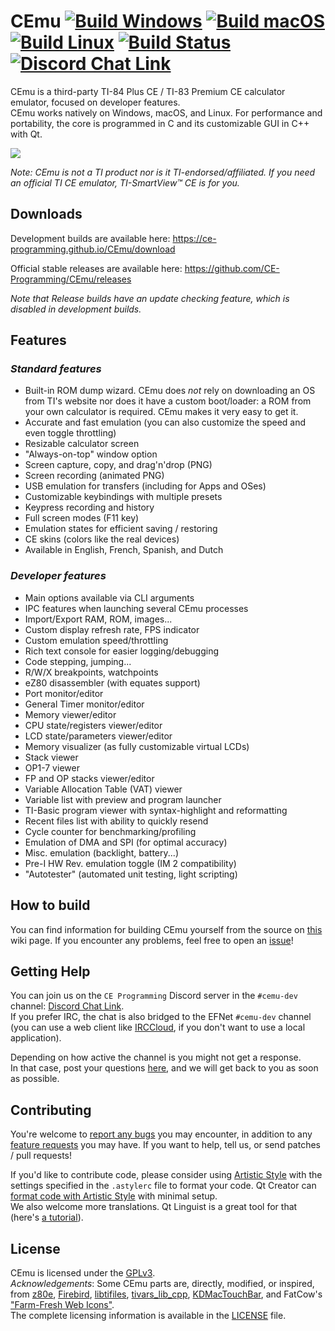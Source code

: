 # CEmu [![Build Windows](https://github.com/CE-Programming/CEmu/actions/workflows/build.windows.workflow.yml/badge.svg)](https://github.com/CE-Programming/CEmu/actions/workflows/build.windows.workflow.yml) [![Build macOS](https://github.com/CE-Programming/CEmu/actions/workflows/build.mac.workflow.yml/badge.svg)](https://github.com/CE-Programming/CEmu/actions/workflows/build.mac.workflow.yml) [![Build Linux](https://github.com/CE-Programming/CEmu/actions/workflows/build.linux.workflow.yml/badge.svg)](https://github.com/CE-Programming/CEmu/actions/workflows/build.linux.workflow.yml) [![Build Status](https://scan.coverity.com/projects/7576/badge.svg)](https://scan.coverity.com/projects/ce-programming-cemu) [![Discord Chat Link](https://img.shields.io/discord/432891584451706892?logo=discord)](https://discord.gg/CyUmEx9zmQ)

CEmu is a third-party TI-84 Plus CE / TI-83 Premium CE calculator emulator, focused on developer features.  
CEmu works natively on Windows, macOS, and Linux. For performance and portability, the core is programmed in C and its customizable GUI in C++ with Qt.

<a href="https://i.imgur.com/7QsJd5L.png"><img src="https://i.imgur.com/mTC6yXp.png" /></a>

_Note: CEmu is not a TI product nor is it TI-endorsed/affiliated. If you need an official TI CE emulator, TI-SmartView™ CE is for you._

## Downloads
Development builds are available here: https://ce-programming.github.io/CEmu/download

Official stable releases are available here: https://github.com/CE-Programming/CEmu/releases

_Note that Release builds have an update checking feature, which is disabled in development builds._

## Features
### _Standard features_
* Built-in ROM dump wizard. CEmu does _not_ rely on downloading an OS from TI's website nor does it have a custom boot/loader: a ROM from your own calculator is required. CEmu makes it very easy to get it.
* Accurate and fast emulation (you can also customize the speed and even toggle throttling)
* Resizable calculator screen
* "Always-on-top" window option
* Screen capture, copy, and drag'n'drop (PNG)
* Screen recording (animated PNG)
* USB emulation for transfers (including for Apps and OSes)
* Customizable keybindings with multiple presets
* Keypress recording and history
* Full screen modes (F11 key)
* Emulation states for efficient saving / restoring
* CE skins (colors like the real devices)
* Available in English, French, Spanish, and Dutch

### _Developer features_
* Main options available via CLI arguments
* IPC features when launching several CEmu processes
* Import/Export RAM, ROM, images...
* Custom display refresh rate, FPS indicator
* Custom emulation speed/throttling
* Rich text console for easier logging/debugging
* Code stepping, jumping...
* R/W/X breakpoints, watchpoints
* eZ80 disassembler (with equates support)
* Port monitor/editor
* General Timer monitor/editor
* Memory viewer/editor
* CPU state/registers viewer/editor
* LCD state/parameters viewer/editor
* Memory visualizer (as fully customizable virtual LCDs)
* Stack viewer
* OP1-7 viewer
* FP and OP stacks viewer/editor
* Variable Allocation Table (VAT) viewer
* Variable list with preview and program launcher
* TI-Basic program viewer with syntax-highlight and reformatting
* Recent files list with ability to quickly resend
* Cycle counter for benchmarking/profiling
* Emulation of DMA and SPI (for optimal accuracy)
* Misc. emulation (backlight, battery...)
* Pre-I HW Rev. emulation toggle (IM 2 compatibility)
* "Autotester" (automated unit testing, light scripting)

## How to build

You can find information for building CEmu yourself from the source on [this](https://github.com/CE-Programming/CEmu/wiki/Building-CEmu) wiki page. If you encounter any problems, feel free to open an [issue](https://github.com/CE-Programming/CEmu/issues)!

## Getting Help

You can join us on the `CE Programming` Discord server in the `#cemu-dev` channel: [Discord Chat Link](https://discord.gg/CyUmEx9zmQ).\
If you prefer IRC, the chat is also bridged to the EFNet `#cemu-dev` channel (you can use a web client like [IRCCloud](https://www.irccloud.com/irc/efnet/channel/cemu-dev), if you don't want to use a local application).

Depending on how active the channel is you might not get a response.\
In that case, post your questions [here](https://github.com/CE-Programming/CEmu/issues), and we will get back to you as soon as possible.

## Contributing

You're welcome to [report any bugs](https://github.com/CE-Programming/CEmu/issues) you may encounter, in addition to any [feature requests](https://github.com/CE-Programming/CEmu/issues) you may have. If you want to help, tell us, or send patches / pull requests!

If you'd like to contribute code, please consider using [Artistic Style](http://astyle.sourceforge.net/) with the settings specified in the `.astylerc` file to format your code. Qt Creator can [format code with Artistic Style](http://doc.qt.io/qtcreator/creator-beautifier.html) with minimal setup.  
We also welcome more translations. Qt Linguist is a great tool for that (here's [a tutorial](https://doc.qt.io/qt-5/linguist-manager.html)).

## License
CEmu is licensed under the [GPLv3](LICENSE).  
_Acknowledgements_: Some CEmu parts are, directly, modified, or inspired, from [z80e](https://github.com/KnightOS/z80e), [Firebird](https://github.com/nspire-emus/firebird), [libtifiles](https://github.com/debrouxl/tilibs), [tivars_lib_cpp](https://github.com/adriweb/tivars_lib_cpp), [KDMacTouchBar](https://github.com/KDAB/KDMacTouchBar), and FatCow's ["Farm-Fresh Web Icons"](http://www.fatcow.com/free-icons).  
The complete licensing information is available in the [LICENSE](LICENSE) file.
